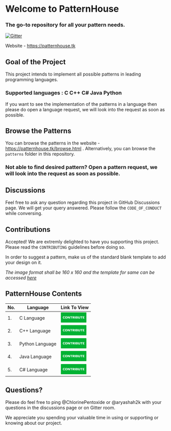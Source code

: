 # Welcome to PatternHouse

### The go-to repository for all your pattern needs.
[![Gitter](https://badges.gitter.im/Printing-Pattern-Programs/WebAppDiscussion.svg)](https://gitter.im/Printing-Pattern-Programs/WebAppDiscussion?utm_source=badge&utm_medium=badge&utm_campaign=pr-badge)

Website - https://patternhouse.tk

## Goal of the Project
This project intends to implement all possible patterns in leading programming languages. 

### Supported languages : C C++ C# Java Python
If you want to see the implementation of the patterns in a language then please do open a language request, we will look into the request
as soon as possible.

## Browse the Patterns
You can browse the patterns in the website - https://patternhouse.tk/browse.html .
Alternatively, you can browse the `` patterns `` folder in this repository.
### Not able to find desired pattern? Open a pattern request, we will look into the request as soon as possible.

## Discussions
Feel free to ask any question regarding this project in GitHub Discussions page. We will get your query answered. Please follow the ``CODE_OF_CONDUCT`` 
while conversing.

## Contributions
Accepted! We are extremly delighted to have you supporting this project. Please read the ``CONTRIBUTING`` guidelines before doing so.

In order to suggest a pattern, make us of the standard blank template to add your design on it.

*The image format shall be 160 x 160 and the template for same can be accessed <a href="https://github.com/PatternHouse/guidelines/blob/main/patterns/Blank%20Template.png">here</a>*

## PatternHouse Contents

|No.|Language|Link To View|
|---|--------|------------|
|1.|C Language|<a href="https://github.com/PatternHouse/C-PatternHouse"><img align="" alt="CLang" width="80px" src="https://github.com/PatternHouse/Join_PatternHouse/blob/main/assets/contribute-button.png" /></a>|
|2.|C++ Language|<a href="https://github.com/PatternHouse/CPlusplus-PatternHouse"><img align="" alt="C++" width="80px" src="https://github.com/PatternHouse/Join_PatternHouse/blob/main/assets/contribute-button.png" /></a>|
|3.|Python Language|<a href="https://github.com/PatternHouse/Python-PatternHouse"><img align="" alt="Python" width="80px" src="https://github.com/PatternHouse/Join_PatternHouse/blob/main/assets/contribute-button.png" /></a>|
|4.|Java Language|<a href="https://github.com/PatternHouse/Java-PatternHouse"><img align="" alt="Java" width="80px" src="https://github.com/PatternHouse/Join_PatternHouse/blob/main/assets/contribute-button.png" /></a>|
|5.|C# Language|<a href="https://github.com/PatternHouse/CSharp-PatternHouse"><img align="" alt="C#" width="80px" src="https://github.com/PatternHouse/Join_PatternHouse/blob/main/assets/contribute-button.png" /></a>|


## Questions?
Please do feel free to ping @ChlorinePentoxide or @aryashah2k with your questions in the discussions page or on Gitter room.

We appreciate you spending your valuable time in using or supporting or knowing about our project.
